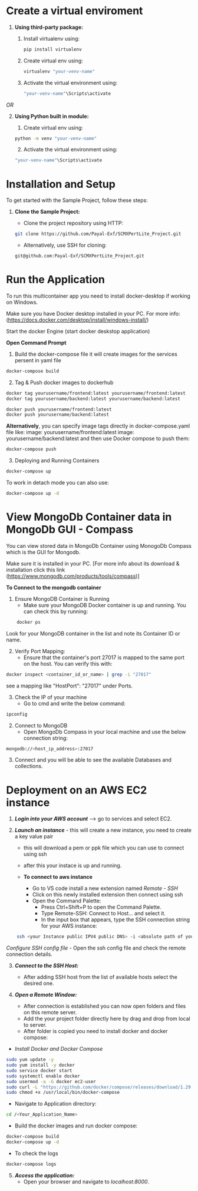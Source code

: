 # Create a virtual enviroment
1. **Using third-party package:**
    1. Install virtualenv using: 

        ```bash
        pip install virtualenv
        ```
    2. Create virtual env using:

        ```bash 
        virtualenv "your-venv-name"
        ```
    3. Activate the virtual environment using:

        ```bash 
        "your-venv-name"\Scripts\activate
        ```

*OR*

2. **Using Python built in module:**
    
    1. Create virtual env using:

    ```bash 
    python -m venv "your-venv-name"
    ```
    2. Activate the virtual environment using:

    ```bash 
    "your-venv-name"\Scripts\activate
    ```

# Installation and Setup
To get started with the Sample Project, follow these steps:

1. **Clone the Sample Project:**

    - Clone the project repository using HTTP:
     ```bash
     git clone https://github.com/Payal-Exf/SCMXPertLite_Project.git
     ```
    - Alternatively, use SSH for cloning:
     ```bash
     git@github.com:Payal-Exf/SCMXPertLite_Project.git
     ```

# Run the Application

To run this multicontainer app you need to install docker-desktop if working on Windows.

Make sure you have Docker desktop installed in your PC.
 For more info: (https://docs.docker.com/desktop/install/windows-install/)

Start the docker Engine (start docker deskstop application)

**Open Command Prompt**
1. Build the docker-compose file it will create images for the services persent in yaml file

```bash
docker-compose build
```

2. Tag & Push docker images to dockerhub

``` bash
docker tag yourusername/frontend:latest yourusername/frontend:latest
docker tag yourusername/backend:latest yourusername/backend:latest

docker push yourusername/frontend:latest
docker push yourusername/backend:latest
```
**Alternatively**, you can specify image tags directly in docker-compose.yaml file like:
image: yourusername/frontend:latest
image: yourusername/backend:latest
and then use Docker compose to push them:

```bash 
docker-compose push
```

3. Deploying and Running Containers

```bash 
docker-compose up
```

To work in detach mode you can also use:

``` bash 
docker-compose up -d 
```

# View MongoDb Container data in MongoDb GUI - Compass
You can view stored data in MongoDb Container using MonogoDb Compass which is the GUI for Mongodb.

Make sure it is installed in your PC. 
[For more info about its download & installation click this link (https://www.mongodb.com/products/tools/compass)]

**To Connect to the mongodb container**

1. Ensure MongoDB Container is Running
    - Make sure your MongoDB Docker container is up and running. You can check this by running:

``` bash 
    docker ps
```
Look for your MongoDB container in the list and note its Container ID or name. 

2. Verify Port Mapping:
    - Ensure that the container's port 27017 is mapped to the same port on the host. You can verify this with:

``` bash
docker inspect <container_id_or_name> | grep -i "27017"
```
see a mapping like "HostPort": "27017" under Ports.

3. Check the IP of your machine
    - Go to cmd and write the below command: 

``` bash 
ipconfig
```

2. Connect to MongoDB 
    - Open MongoDb Compass in your local machine and use the below connection string:

``` bash
mongodb://<host_ip_address>:27017
```
3. Connect and you will be able to see the available Databases and collections.

# Deployment on an AWS EC2 instance
1. ***Login into your AWS account*** --> go to services and select EC2.

2. ***Launch an instance*** - this will create a new instance, you need to create a key value pair
    - this will download a pem or ppk file which you can use to connect using ssh
    - after this your instace is up and running.

    - **To connect to aws instance**
        - Go to VS code install a new extension named *Remote - SSH*
        - Click on this newly installed extension then connect using ssh
        - Open the Command Palette:
            - Press Ctrl+Shift+P to open the Command Palette.
            - Type Remote-SSH: Connect to Host... and select it.
            - In the input box that appears, type the SSH connection string for your AWS instance:
        
```bash
    ssh <your Instance public IPV4 public DNS> -i <absolute path of your PEM file>
```
*Configure SSH config file* - Open the ssh config file and check the remote connection details.

3. ***Connect to the SSH Host:***
    - After adding SSH host from the list of available hosts select the desired one.

4. ***Open a Remote Window:***
    - After connection is established you can now open folders and files on this remote server.
    - Add the your project folder directly here by drag and drop from local to server.
    - After folder is copied you need to install docker and docker compose:
- *Install Docker and Docker Compose*
    
```bash
sudo yum update -y
sudo yum install -y docker
sudo service docker start
sudo systemctl enable docker
sudo usermod -a -G docker ec2-user
sudo curl -L "https://github.com/docker/compose/releases/download/1.29.2/docker-compose-$(uname -s)-$(uname -m)" -o /usr/local/bin/docker-compose
sudo chmod +x /usr/local/bin/docker-compose
```
- Navigate to Application directory:
```bash
cd /<Your_Application_Name>
```

- Build the docker images and run docker compose:
```bash
docker-compose build
docker-compose up -d
```
- To check the logs
```bash
docker-compose logs
```
5. ***Access the application:***
    - Open your browser and navigate to *localhost:8000*.


